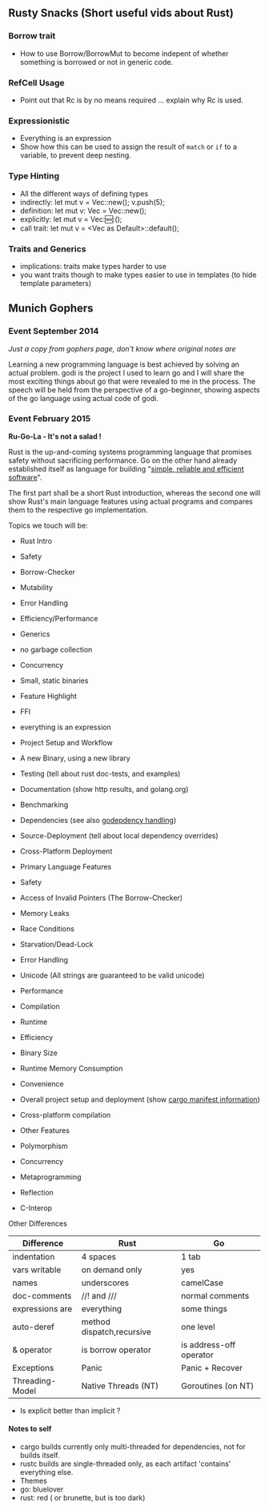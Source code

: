 ## Rusty Snacks (Short useful vids about Rust)

### Borrow trait
* How to use Borrow/BorrowMut to become indepent of whether something is borrowed or not in generic code.

### RefCell Usage
* Point out that Rc is by no means required ... explain why Rc is used.

### Expressionistic
* Everything is an expression
* Show how this can be used to assign the result of `match` or `if` to a variable, to prevent deep nesting.

### Type Hinting
* All the different ways of defining types
 * indirectly: let mut v = Vec::new(); v.push(5);
 * definition: let mut v: Vec<u32> = Vec::new();
 * explicitly: let mut v = Vec::new::<u32>();
 * call trait: let mut v = <Vec<u32> as Default>::default();

### Traits and Generics
* implications: traits make types harder to use
* you want traits though to make types easier to use in templates (to hide template parameters)


## Munich Gophers

### Event September 2014

*Just a copy from gophers page, don't know where original notes are*

Learning a new programming language is best achieved by solving an actual problem. godi is the project I used to learn go and I will share the most exciting things about go that were revealed to me in the process. The speech will be held from the perspective of a go-beginner, showing aspects of the go language using actual code of godi.

### Event February 2015

**Ru-Go-La - It's not a salad !**

Rust is the up-and-coming systems programming language that promises safety without sacrificing performance. Go on the other hand already established itself as language for building "[simple, reliable and efficient software](http://golang.org/)".

The first part shall be a short Rust introduction, whereas the second one will show Rust's main language features using actual programs and compares them to the respective go implementation.

Topics we touch will be:

* Rust Intro
 * Safety
  * Borrow-Checker
  * Mutability
  * Error Handling
 * Efficiency/Performance
  * Generics
  * no garbage collection
  * Concurrency
  * Small, static binaries
 * Feature Highlight
  * FFI
  * everything is an expression

* Project Setup and Workflow
 * A new Binary, using a new library
 * Testing (tell about rust doc-tests, and examples)
 * Documentation (show http results, and golang.org)
 * Benchmarking
 * Dependencies (see also [godepdency handling](https://code.google.com/p/go-wiki/wiki/PackageManagementTools))
 * Source-Deployment (tell about local dependency overrides)
 * Cross-Platform Deployment
 
* Primary Language Features
 * Safety
  * Access of Invalid Pointers (The Borrow-Checker)
  * Memory Leaks
  * Race Conditions
  * Starvation/Dead-Lock
  * Error Handling
  * Unicode (All strings are guaranteed to be valid unicode)
 * Performance
  * Compilation
  * Runtime
 * Efficiency
  * Binary Size
  * Runtime Memory Consumption
 * Convenience
  * Overall project setup and deployment (show [cargo manifest information](http://doc.crates.io/manifest.html#the-project-layout))
  * Cross-platform compilation
 * Other Features
  * Polymorphism
  * Concurrency
  * Metaprogramming
  * Reflection
  * C-Interop

Other Differences

Difference      | Rust                      | Go                       |
--------------- | ------------------------- | ------------------------ |
indentation     | 4 spaces                  | 1 tab                    |
vars writable   | on demand only            | yes                      |
names           | underscores               | camelCase                |
doc-comments    | //! and ///               | normal comments          |
expressions are | everything                | some things              |
auto-deref      | method dispatch,recursive | one level                |
& operator      | is borrow operator        | is address-off operator  |
Exceptions      | Panic                     | Panic + Recover          |
Threading-Model | Native Threads (NT)       | Goroutines (on NT)       |

* Is explicit better than implicit ?

#### Notes to self

* cargo builds currently only multi-threaded for dependencies, not for builds itself.
* rustc builds are single-threaded only, as each artifact 'contains' everything else.
* Themes
 * go: bluelover
 * rust: red ( or brunette, but is too dark)

